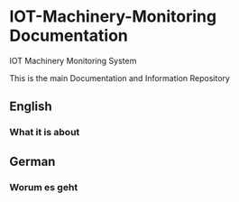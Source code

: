 # IOT-Machinery-Monitoring Documentation
IOT Machinery Monitoring System

This is the main Documentation and Information Repository

## English 
### What it is about 

## German 
### Worum es geht 
